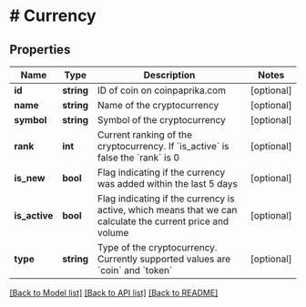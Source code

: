 # # Currency

## Properties

Name | Type | Description | Notes
------------ | ------------- | ------------- | -------------
**id** | **string** | ID of coin on coinpaprika.com | [optional]
**name** | **string** | Name of the cryptocurrency | [optional]
**symbol** | **string** | Symbol of the cryptocurrency | [optional]
**rank** | **int** | Current ranking of the cryptocurrency. If &#x60;is_active&#x60; is false the &#x60;rank&#x60; is 0 | [optional]
**is_new** | **bool** | Flag indicating if the currency was added within the last 5 days | [optional]
**is_active** | **bool** | Flag indicating if the currency is active, which means that we can calculate the current price and volume | [optional]
**type** | **string** | Type of the cryptocurrency. Currently supported values are &#x60;coin&#x60; and &#x60;token&#x60; | [optional]

[[Back to Model list]](../../README.md#models) [[Back to API list]](../../README.md#endpoints) [[Back to README]](../../README.md)
